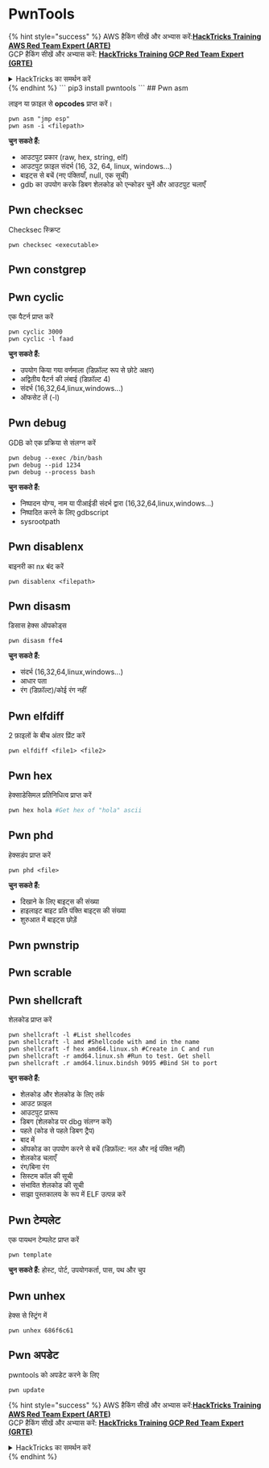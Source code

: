 # PwnTools

{% hint style="success" %}
AWS हैकिंग सीखें और अभ्यास करें:<img src="/.gitbook/assets/arte.png" alt="" data-size="line">[**HackTricks Training AWS Red Team Expert (ARTE)**](https://training.hacktricks.xyz/courses/arte)<img src="/.gitbook/assets/arte.png" alt="" data-size="line">\
GCP हैकिंग सीखें और अभ्यास करें: <img src="/.gitbook/assets/grte.png" alt="" data-size="line">[**HackTricks Training GCP Red Team Expert (GRTE)**<img src="/.gitbook/assets/grte.png" alt="" data-size="line">](https://training.hacktricks.xyz/courses/grte)

<details>

<summary>HackTricks का समर्थन करें</summary>

* [**सदस्यता योजनाएँ**](https://github.com/sponsors/carlospolop) देखें!
* **हमारे** 💬 [**Discord समूह**](https://discord.gg/hRep4RUj7f) या [**telegram समूह**](https://t.me/peass) में शामिल हों या **हमारा अनुसरण करें** **Twitter** 🐦 [**@hacktricks\_live**](https://twitter.com/hacktricks\_live)**.**
* **हैकिंग ट्रिक्स साझा करें और** [**HackTricks**](https://github.com/carlospolop/hacktricks) और [**HackTricks Cloud**](https://github.com/carlospolop/hacktricks-cloud) गिटहब रिपोजिटरी में PRs सबमिट करें।

</details>
{% endhint %}
```
pip3 install pwntools
```
## Pwn asm

लाइन या फ़ाइल से **opcodes** प्राप्त करें।
```
pwn asm "jmp esp"
pwn asm -i <filepath>
```
**चुन सकते हैं:**

* आउटपुट प्रकार (raw, hex, string, elf)
* आउटपुट फ़ाइल संदर्भ (16, 32, 64, linux, windows...)
* बाइट्स से बचें (नए पंक्तियाँ, null, एक सूची)
* gdb का उपयोग करके डिबग शेलकोड को एन्कोडर चुनें और आउटपुट चलाएँ

## **Pwn checksec**

Checksec स्क्रिप्ट
```
pwn checksec <executable>
```
## Pwn constgrep

## Pwn cyclic

एक पैटर्न प्राप्त करें
```
pwn cyclic 3000
pwn cyclic -l faad
```
**चुन सकते हैं:**

* उपयोग किया गया वर्णमाला (डिफ़ॉल्ट रूप से छोटे अक्षर)
* अद्वितीय पैटर्न की लंबाई (डिफ़ॉल्ट 4)
* संदर्भ (16,32,64,linux,windows...)
* ऑफसेट लें (-l)

## Pwn debug

GDB को एक प्रक्रिया से संलग्न करें
```
pwn debug --exec /bin/bash
pwn debug --pid 1234
pwn debug --process bash
```
**चुन सकते हैं:**

* निष्पादन योग्य, नाम या पीआईडी संदर्भ द्वारा (16,32,64,linux,windows...)
* निष्पादित करने के लिए gdbscript
* sysrootpath

## Pwn disablenx

बाइनरी का nx बंद करें
```
pwn disablenx <filepath>
```
## Pwn disasm

डिसास हेक्स ऑपकोड्स
```
pwn disasm ffe4
```
**चुन सकते हैं:**

* संदर्भ (16,32,64,linux,windows...)
* आधार पता
* रंग (डिफ़ॉल्ट)/कोई रंग नहीं

## Pwn elfdiff

2 फ़ाइलों के बीच अंतर प्रिंट करें
```
pwn elfdiff <file1> <file2>
```
## Pwn hex

हेक्साडेसिमल प्रतिनिधित्व प्राप्त करें
```bash
pwn hex hola #Get hex of "hola" ascii
```
## Pwn phd

हेक्सडंप प्राप्त करें
```
pwn phd <file>
```
**चुन सकते हैं:**

* दिखाने के लिए बाइट्स की संख्या
* हाइलाइट बाइट प्रति पंक्ति बाइट्स की संख्या
* शुरुआत में बाइट्स छोड़ें

## Pwn pwnstrip

## Pwn scrable

## Pwn shellcraft

शेलकोड प्राप्त करें
```
pwn shellcraft -l #List shellcodes
pwn shellcraft -l amd #Shellcode with amd in the name
pwn shellcraft -f hex amd64.linux.sh #Create in C and run
pwn shellcraft -r amd64.linux.sh #Run to test. Get shell
pwn shellcraft .r amd64.linux.bindsh 9095 #Bind SH to port
```
**चुन सकते हैं:**

* शेलकोड और शेलकोड के लिए तर्क
* आउट फ़ाइल
* आउटपुट प्रारूप
* डिबग (शेलकोड पर dbg संलग्न करें)
* पहले (कोड से पहले डिबग ट्रैप)
* बाद में
* ऑपकोड का उपयोग करने से बचें (डिफ़ॉल्ट: नल और नई पंक्ति नहीं)
* शेलकोड चलाएँ
* रंग/बिना रंग
* सिस्टम कॉल की सूची
* संभावित शेलकोड की सूची
* साझा पुस्तकालय के रूप में ELF उत्पन्न करें

## Pwn टेम्पलेट

एक पायथन टेम्पलेट प्राप्त करें
```
pwn template
```
**चुन सकते हैं:** होस्ट, पोर्ट, उपयोगकर्ता, पास, पथ और चुप

## Pwn unhex

हेक्स से स्ट्रिंग में
```
pwn unhex 686f6c61
```
## Pwn अपडेट

pwntools को अपडेट करने के लिए
```
pwn update
```
{% hint style="success" %}
AWS हैकिंग सीखें और अभ्यास करें:<img src="/.gitbook/assets/arte.png" alt="" data-size="line">[**HackTricks Training AWS Red Team Expert (ARTE)**](https://training.hacktricks.xyz/courses/arte)<img src="/.gitbook/assets/arte.png" alt="" data-size="line">\
GCP हैकिंग सीखें और अभ्यास करें: <img src="/.gitbook/assets/grte.png" alt="" data-size="line">[**HackTricks Training GCP Red Team Expert (GRTE)**<img src="/.gitbook/assets/grte.png" alt="" data-size="line">](https://training.hacktricks.xyz/courses/grte)

<details>

<summary>HackTricks का समर्थन करें</summary>

* [**सदस्यता योजनाएँ**](https://github.com/sponsors/carlospolop) देखें!
* **हमारे** 💬 [**Discord समूह**](https://discord.gg/hRep4RUj7f) या [**टेलीग्राम समूह**](https://t.me/peass) में शामिल हों या **हमें** **Twitter** 🐦 [**@hacktricks\_live**](https://twitter.com/hacktricks\_live)** पर फॉलो करें।**
* **हैकिंग ट्रिक्स साझा करें और** [**HackTricks**](https://github.com/carlospolop/hacktricks) और [**HackTricks Cloud**](https://github.com/carlospolop/hacktricks-cloud) गिटहब रिपोजिटरी में PR सबमिट करें।

</details>
{% endhint %}
